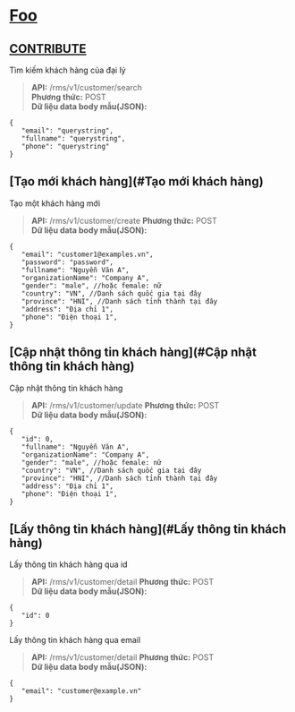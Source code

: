 # <a href="#wiki-foo">Foo</a>
## [CONTRIBUTE](.#4---contribute)
Tìm kiếm khách hàng của đại lý
> **API:** /rms/v1/customer/search  
> **Phương thức:** POST  
> **Dữ liệu data body mẫu(JSON):**   
```
{
   "email": "querystring",
   "fullname": "querystring",
   "phone": "querystring"
}
```

## [Tạo mới khách hàng](#Tạo mới khách hàng)
Tạo một khách hàng mới
> **API:** /rms/v1/customer/create
> **Phương thức:** POST  
> **Dữ liệu data body mẫu(JSON):**   
```
{
   "email": "customer1@examples.vn",
   "password": "password",
   "fullname": "Nguyễn Văn A",
   "organizationName": "Company A",
   "gender": "male", //hoặc female: nữ
   "country": "VN", //Danh sách quốc gia tại đây
   "province": "HNI", //Danh sách tỉnh thành tại đây
   "address": "Địa chỉ 1",
   "phone": "Điện thoại 1",
}
```

## [Cập nhật thông tin khách hàng](#Cập nhật thông tin khách hàng)
Cập nhật thông tin khách hàng
> **API:** /rms/v1/customer/update
> **Phương thức:** POST  
> **Dữ liệu data body mẫu(JSON):**   
```
{
   "id": 0,
   "fullname": "Nguyễn Văn A",
   "organizationName": "Company A",
   "gender": "male", //hoặc female: nữ
   "country": "VN", //Danh sách quốc gia tại đây
   "province": "HNI", //Danh sách tỉnh thành tại đây
   "address": "Địa chỉ 1",
   "phone": "Điện thoại 1",
}
```

## [Lấy thông tin khách hàng](#Lấy thông tin khách hàng)
Lấy thông tin khách hàng qua id
> **API:** /rms/v1/customer/detail
> **Phương thức:** POST  
> **Dữ liệu data body mẫu(JSON):**   
```
{
   "id": 0
}
```

Lấy thông tin khách hàng qua email
> **API:** /rms/v1/customer/detail
> **Phương thức:** POST  
> **Dữ liệu data body mẫu(JSON):**   
```
{
   "email": "customer@example.vn"
}
```
